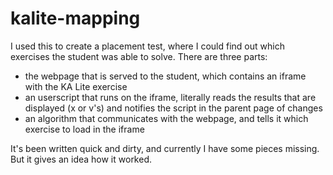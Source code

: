 # kalite-mapping

I used this to create a placement test, where I could find out which exercises the student was able to solve. There are three parts:
* the webpage that is served to the student, which contains an iframe with the KA Lite exercise
* an userscript that runs on the iframe, literally reads the results that are displayed (x or v's) and notifies the script in the parent page of changes
* an algorithm that communicates with the webpage, and tells it which exercise to load in the iframe 

It's been written quick and dirty, and currently I have some pieces missing. But it gives an idea how it worked.
